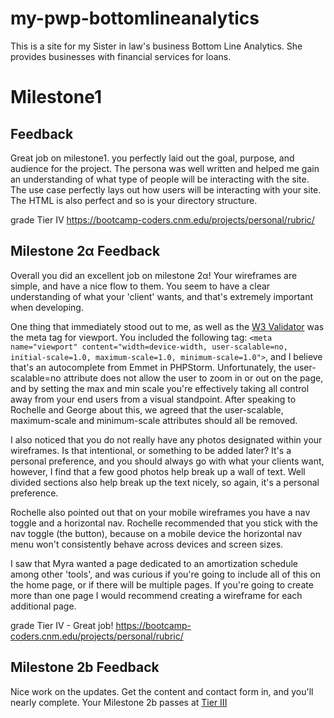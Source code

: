 # my-pwp-bottomlineanalytics
This is a site for my Sister in law's business Bottom Line Analytics. She provides businesses with financial services for loans.

# Milestone1

## Feedback 

Great job on milestone1. you perfectly laid out the goal, purpose, and audience for the project. The persona was well written and helped me gain an understanding of what type of people will be interacting with the site. The use case perfectly lays out how users will be interacting with your site. The HTML is also perfect and so is your directory structure.

grade Tier IV https://bootcamp-coders.cnm.edu/projects/personal/rubric/

## Milestone 2α Feedback

Overall you did an excellent job on milestone 2α! Your wireframes are simple, and have a nice flow to them. You seem to have a clear understanding of what your 'client' wants, and that's extremely important when developing. 

One thing that immediately stood out to me, as well as the [W3 Validator](https://validator.w3.org/nu/?doc=https%3A%2F%2Fbootcamp-coders.cnm.edu%2F~mjordan30%2Fmy-pwp-bottomlineanalytics%2Fpublic_html%2Fdocumentation%2Fmilestone-2.php) was the meta tag for viewport. You included the following tag:
`<meta name="viewport" content="width=device-width, user-scalable=no, initial-scale=1.0, maximum-scale=1.0, minimum-scale=1.0">`, and I believe that's an autocomplete from Emmet in PHPStorm. Unfortunately, the user-scalable=no attribute does not allow the user to zoom in or out on the page, and by setting the max and min scale you're effectively taking all control away from your end users from a visual standpoint. After speaking to Rochelle and George about this, we agreed that the user-scalable, maximum-scale and minimum-scale attributes should all be removed.

I also noticed that you do not really have any photos designated within your wireframes. Is that intentional, or something to be added later? It's a personal preference, and you should always go with what your clients want, however, I find that a few good photos help break up a wall of text. Well divided sections also help break up the text nicely, so again, it's a personal preference.

Rochelle also pointed out that on your mobile wireframes you have a nav toggle and a horizontal nav. Rochelle recommended that you stick with the nav toggle (the button), because on a mobile device the horizontal nav menu won't consistently behave across devices and screen sizes.

I saw that Myra wanted a page dedicated to an amortization schedule among other 'tools', and was curious if you're going to include all of this on the home page, or if there will be multiple pages. If you're going to create more than one page I would recommend creating a wireframe for each additional page.

grade Tier IV - Great job! https://bootcamp-coders.cnm.edu/projects/personal/rubric/

## Milestone 2b Feedback
Nice work on the updates. Get the content and contact form in, and you'll nearly complete. Your Milestone 2b passes at [Tier III](https://bootcamp-coders.cnm.edu/projects/personal/rubric/)
